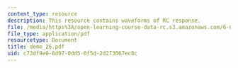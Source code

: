 ```yaml
---
content_type: resource
description: This resource contains waveforms of RC response.
file: /media/https%3A/open-learning-course-data-rc.s3.amazonaws.com/6-002-circuits-and-electronics-spring-2007/c73df9e08d970dd50f5d2d273067ec0c_demo_26.pdf
file_type: application/pdf
resourcetype: Document
title: demo_26.pdf
uid: c73df9e0-8d97-0dd5-0f5d-2d273067ec0c
---
```

